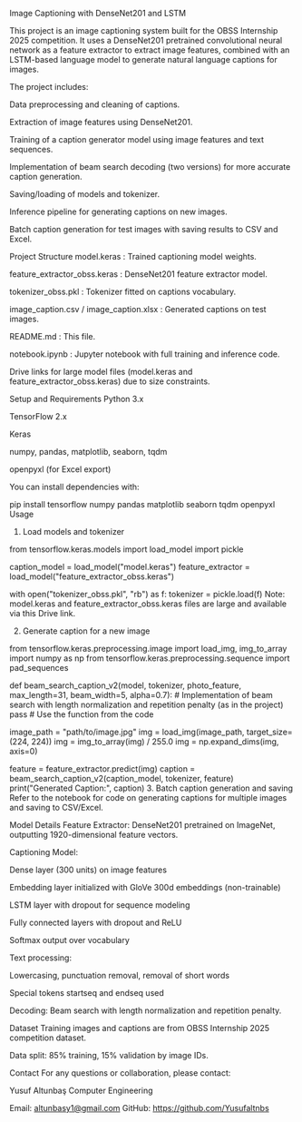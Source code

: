 Image Captioning with DenseNet201 and LSTM

This project is an image captioning system built for the OBSS Internship 2025 competition. It uses a DenseNet201 pretrained convolutional neural network as a feature extractor to extract image features, combined with an LSTM-based language model to generate natural language captions for images.

The project includes:

Data preprocessing and cleaning of captions.

Extraction of image features using DenseNet201.

Training of a caption generator model using image features and text sequences.

Implementation of beam search decoding (two versions) for more accurate caption generation.

Saving/loading of models and tokenizer.

Inference pipeline for generating captions on new images.

Batch caption generation for test images with saving results to CSV and Excel.

Project Structure
model.keras : Trained captioning model weights.

feature_extractor_obss.keras : DenseNet201 feature extractor model.

tokenizer_obss.pkl : Tokenizer fitted on captions vocabulary.

image_caption.csv / image_caption.xlsx : Generated captions on test images.

README.md : This file.

notebook.ipynb : Jupyter notebook with full training and inference code.

Drive links for large model files (model.keras and feature_extractor_obss.keras) due to size constraints.

Setup and Requirements
Python 3.x

TensorFlow 2.x

Keras

numpy, pandas, matplotlib, seaborn, tqdm

openpyxl (for Excel export)

You can install dependencies with:


pip install tensorflow numpy pandas matplotlib seaborn tqdm openpyxl
Usage
1. Load models and tokenizer

from tensorflow.keras.models import load_model
import pickle

caption_model = load_model("model.keras")
feature_extractor = load_model("feature_extractor_obss.keras")

with open("tokenizer_obss.pkl", "rb") as f:
    tokenizer = pickle.load(f)
Note: model.keras and feature_extractor_obss.keras files are large and available via this Drive link.

2. Generate caption for a new image

from tensorflow.keras.preprocessing.image import load_img, img_to_array
import numpy as np
from tensorflow.keras.preprocessing.sequence import pad_sequences

def beam_search_caption_v2(model, tokenizer, photo_feature, max_length=31, beam_width=5, alpha=0.7):
    # Implementation of beam search with length normalization and repetition penalty (as in the project)
    pass  # Use the function from the code

image_path = "path/to/image.jpg"
img = load_img(image_path, target_size=(224, 224))
img = img_to_array(img) / 255.0
img = np.expand_dims(img, axis=0)

feature = feature_extractor.predict(img)
caption = beam_search_caption_v2(caption_model, tokenizer, feature)
print("Generated Caption:", caption)
3. Batch caption generation and saving
Refer to the notebook for code on generating captions for multiple images and saving to CSV/Excel.

Model Details
Feature Extractor: DenseNet201 pretrained on ImageNet, outputting 1920-dimensional feature vectors.

Captioning Model:

Dense layer (300 units) on image features

Embedding layer initialized with GloVe 300d embeddings (non-trainable)

LSTM layer with dropout for sequence modeling

Fully connected layers with dropout and ReLU

Softmax output over vocabulary

Text processing:

Lowercasing, punctuation removal, removal of short words

Special tokens startseq and endseq used

Decoding: Beam search with length normalization and repetition penalty.

Dataset
Training images and captions are from OBSS Internship 2025 competition dataset.

Data split: 85% training, 15% validation by image IDs.


Contact
For any questions or collaboration, please contact:

Yusuf Altunbaş
 Computer Engineering 

Email: altunbasy1@gmail.com
GitHub: https://github.com/Yusufaltnbs
